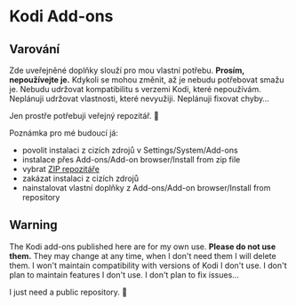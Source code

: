 # Kodi Add-ons

## Varování

Zde uveřejněné doplňky slouží pro mou vlastní potřebu. **Prosím, nepoužívejte je.**
Kdykoli se mohou změnit, až je nebudu potřebovat smažu je.
Nebudu udržovat kompatibilitu s verzemi Kodi, které nepoužívám. Neplánuji udržovat vlastnosti, které nevyužiji. Neplánuji fixovat chyby…

Jen prostře potřebuji veřejný repozitář. 🙂

Poznámka pro mé budoucí já:
 * povolit instalaci z cizích zdrojů v Settings/System/Add-ons
 * instalace přes Add-ons/Add-on browser/Install from zip file
 * vybrat [ZIP repozitáře](repository.kodi.petrkutalek)
 * zakázat instalaci z cizích zdrojů
 * nainstalovat vlastní doplňky z Add-ons/Add-on browser/Install from repository

## Warning

The Kodi add-ons published here are for my own use. **Please do not use them.**
They may change at any time, when I don't need them I will delete them.
I won't maintain compatibility with versions of Kodi I don't use. I don't plan to maintain features I don't use. I don't plan to fix issues…

I just need a public repository. 🙂
